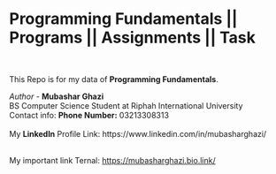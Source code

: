 # Programming Fundamentals || Programs || Assignments || Task
<br>
<p> This Repo is for my data of <b>Programming Fundamentals</b>. </p>
<i>Author</i> - <b> Mubashar Ghazi </b> <br>
BS Computer Science Student at Riphah International University
<br> Contact info:
<be>
<b>Phone Number:</b> 03213308313
<br><br>
My <b>LinkedIn</b> Profile Link:
          https://www.linkedin.com/in/mubasharghazi/
<br><br>

My important link Ternal:
        https://mubasharghazi.bio.link/
